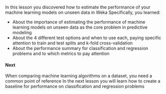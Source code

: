 
In this lesson you discovered how to estimate the performance of your machine learning models
on unseen data in Weka Specifically, you learned:
- About the importance of estimating the performance of machine learning models on unseen
data as the core problem in predictive modeling
- About the 4 different test options and when to use each, paying specific attention to train
and test splits and k-fold cross-validation
- About the performance summary for classification and regression problems and to which
metrics to pay attention

#### Next
When comparing machine learning algorithms on a dataset, you need a common point of reference
In the next lesson you will learn how to create a baseline for performance on classification and
regression problems
